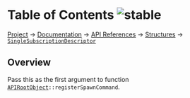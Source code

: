 # Table of Contents ![stable]
[Project](https://github.com/ksxatompackages/quick-spawn) → [Documentation](../..) → [API References](..) → [Structures](.) → [`SingleSubscriptionDescriptor`](./single-subscription-descriptor.md)

## Overview

Pass this as the first argument to function <code>[APIRootObject](./classes/api.md)::registerSpawnCommand</code>.

[fixed]: https://cdn.rawgit.com/ksxatompackages/quick-spawn/images-v0.1.1/docs/images/badges/fixed.svg
[stable]: https://cdn.rawgit.com/ksxatompackages/quick-spawn/images-v0.1.1/docs/images/badges/stable.svg
[experimental]: https://cdn.rawgit.com/ksxatompackages/quick-spawn/images-v0.1.1/docs/images/badges/experimental.svg
[deprecated]: https://cdn.rawgit.com/ksxatompackages/quick-spawn/images-v0.1.1/docs/images/badges/deprecated.svg
